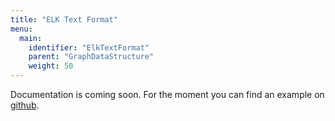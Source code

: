 ```yaml
---
title: "ELK Text Format"
menu:
  main:
    identifier: "ElkTextFormat"
    parent: "GraphDataStructure"
    weight: 50
---
```


Documentation is coming soon. For the moment you can find an example
on [github](https://github.com/eclipse/elk/pull/106#issuecomment-268772479).